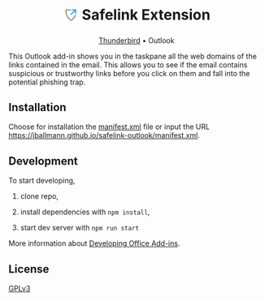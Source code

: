 <h1 align="center">
  <sub>
    <img src="./assets/logo/logo_32x32.png" />
  </sub>
  Safelink Extension
</h1>
<p align="center">
    <a href="https://github.com/jballmann/safelink-extension">Thunderbird</a> •
    Outlook
</p>

This Outlook add-in shows you in the taskpane all the web domains of the links contained in the email. This allows you to see if the email contains suspicious or trustworthy links before you click on them and fall into the potential phishing trap.

## Installation

Choose for installation the <a href="./docs/manifest.xml">manifest.xml</a> file or input the URL <a href="https://jballmann.github.io/safelink-outlook/manifest.xml">https://jballmann.github.io/safelink-outlook/manifest.xml</a>. 

## Development

To start developing,

1. clone repo,

2. install dependencies with `npm install`,

3. start dev server with `npm run start`

More information about <a href="https://learn.microsoft.com/en-us/office/dev/add-ins/">Developing Office Add-ins</a>.

## License

[GPLv3](./LICENSE)
